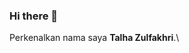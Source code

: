 ### Hi there 👋
Perkenalkan nama saya **Talha Zulfakhri**.\

<!--
**talhazulfakhri/talhazulfakhri** is a ✨ _special_ ✨ repository because its `README.md` (this file) appears on your GitHub profile.



<p align="left">
<a href="https://github.com/talhazulfakhri">
  <img height="180em" src="https://github-readme-stats-eight-theta.vercel.app/api?username=talhazulfakhri&show_icons=true&theme=algolia&include_all_commits=true&count_private=true"/>
  <img height="180em" src="https://github-readme-stats-eight-theta.vercel.app/api/top-langs/?username=talhazulfakhri&layout=compact&langs_count=8&theme=algolia"/>
</a>
</p>
Here are some ideas to get you started:

- 🔭 I’m currently working on ...
- 🌱 I’m currently learning ...
- 👯 I’m looking to collaborate on ...
- 🤔 I’m looking for help with ...
- 💬 Ask me about ...
- 📫 How to reach me: ...
- 😄 Pronouns: ...
- ⚡ Fun fact: ...
-->
